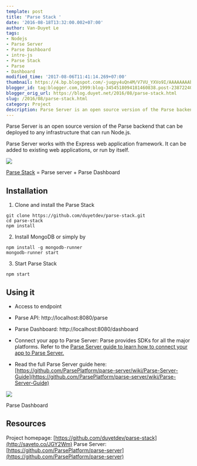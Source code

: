 ```yaml
---
template: post
title: 'Parse Stack '
date: '2016-08-18T13:32:00.002+07:00'
author: Van-Duyet Le
tags:
- Nodejs
- Parse Server
- Parse Dashboard
- intro-js
- Parse Stack
- Parse
- Dashboard
modified_time: '2017-08-06T11:41:14.269+07:00'
thumbnail: https://4.bp.blogspot.com/-juqpy4uQn4M/V7VU_YXVo9I/AAAAAAAAbtU/39gqxQzjBFwFYm26fip_pKI35hPVTSrcACLcB/s1600/parse-stack-logo.png
blogger_id: tag:blogger.com,1999:blog-3454518094181460838.post-2387224023544643975
blogger_orig_url: https://blog.duyet.net/2016/08/parse-stack.html
slug: /2016/08/parse-stack.html
category: Project
description: Parse Server is an open source version of the Parse backend that can be deployed to any infrastructure that can run Node.js.
---
```


Parse Server is an open source version of the Parse backend that can be deployed to any infrastructure that can run Node.js.

Parse Server works with the Express web application framework. It can be added to existing web applications, or run by itself.

[![](https://4.bp.blogspot.com/-juqpy4uQn4M/V7VU_YXVo9I/AAAAAAAAbtU/39gqxQzjBFwFYm26fip_pKI35hPVTSrcACLcB/s1600/parse-stack-logo.png)](http://saveto.co/JGY2Wm)

[Parse Stack](http://saveto.co/JGY2Wm) = Parse server + Parse Dashboard

## Installation ##

1. Clone and install the Parse Stack

```
git clone https://github.com/duyetdev/parse-stack.git
cd parse-stack
npm install
```

2. Install MongoDB or simply by

```
npm install -g mongodb-runner
mongodb-runner start
```

3. Start Parse Stack

```
npm start
```

## Using it ##

- Access to endpoint

- Parse API: http://localhost:8080/parse
- Parse Dashboard: http://localhost:8080/dashboard

- Connect your app to Parse Server: Parse provides SDKs for all the major platforms. Refer to the [Parse Server guide to learn how to connect your app to Parse Server.](https://github.com/ParsePlatform/parse-server/wiki/Parse-Server-Guide#using-parse-sdks-with-parse-server)
- Read the full Parse Server guide here: [https://github.com/ParsePlatform/parse-server/wiki/Parse-Server-Guide](https://github.com/ParsePlatform/parse-server/wiki/Parse-Server-Guide)

[![](https://4.bp.blogspot.com/-kktJEVTPL80/V7VWTvViP6I/AAAAAAAAbtk/q0UPwaZocJA5CaMjMyPFcZY9jJ6lrbwMgCK4B/s1600/Screen-Shot-2016-03-30-at-12.33.34-PM-1-1024x508.png)](https://4.bp.blogspot.com/-kktJEVTPL80/V7VWTvViP6I/AAAAAAAAbtk/q0UPwaZocJA5CaMjMyPFcZY9jJ6lrbwMgCK4B/s1600/Screen-Shot-2016-03-30-at-12.33.34-PM-1-1024x508.png)

Parse Dashboard

## Resources ##
Project homepage: [https://github.com/duyetdev/parse-stack](http://saveto.co/JGY2Wm)
Parse Server: [https://github.com/ParsePlatform/parse-server](https://github.com/ParsePlatform/parse-server)
